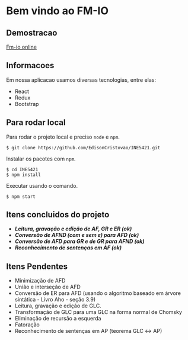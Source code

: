 # Bem vindo ao FM-IO

## Demostracao

[Fm-io online](https://fm-io.herokuapp.com/)

## Informacoes

Em nossa aplicacao usamos diversas tecnologias, entre elas:

- React
- Redux
- Bootstrap

## Para rodar local

Para rodar o projeto local e preciso `node` e `npm`.
```
$ git clone https://github.com/EdisonCristovao/INE5421.git
```
Instalar os pacotes com `npm`.

```
$ cd INE5421
$ npm install
```
Executar usando o comando.
```
$ npm start
```
## Itens concluidos do projeto

- ***Leitura, gravação e edição de AF, GR e ER (ok)***
- ***Conversão de AFND (com e sem ε) para AFD (ok)***
- ***Conversão de AFD para GR e de GR para AFND (ok)***
- ***Reconhecimento de sentenças em AF (ok)***

## Itens Pendentes
- Minimização de AFD
- União e interseção de AFD
- Conversão de ER para AFD (usando o algoritmo baseado em árvore sintática - Livro
Aho - seção 3.9)
- Leitura, gravação e edição de GLC.
- Transformação de GLC para uma GLC na forma normal de Chomsky
- Eliminação de recursão a esquerda
- Fatoração
- Reconhecimento de sentenças em AP (teorema GLC ↔ AP)